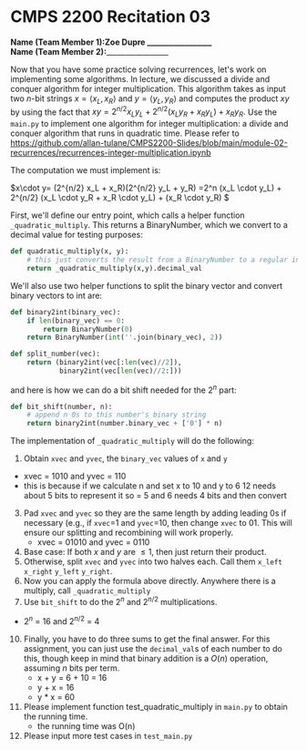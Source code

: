# CMPS 2200  Recitation 03

**Name (Team Member 1):**________Zoe Dupre _________________  
**Name (Team Member 2):**_________________________


Now that you have some practice solving recurrences, let's work on implementing some algorithms. In lecture, we discussed a divide and conquer algorithm for integer multiplication. This algorithm takes as input two $n$-bit strings $x = \langle x_L, x_R\rangle$ and $y=\langle y_L, y_R\rangle$ and computes the product $xy$ by using the fact that $xy = 2^{n/2}x_Ly_L + 2^{n/2}(x_Ly_R+x_Ry_L) + x_Ry_R.$ Use the `main.py` to implement one algorithm for integer multiplication: a divide and conquer algorithm that runs in quadratic time. Please refer to https://github.com/allan-tulane/CMPS2200-Slides/blob/main/module-02-recurrences/recurrences-integer-multiplication.ipynb

The computation we must implement is:

$x\cdot y= (2^{n/2} x_L + x_R)(2^{n/2} y_L + y_R)  =2^n (x_L \cdot y_L) + 2^{n/2} (x_L \cdot y_R + x_R \cdot y_L) + (x_R \cdot y_R) $

    
First, we'll define our entry point, which calls a helper function `_quadratic_multiply`. This returns a BinaryNumber, which we convert to a decimal value for testing purposes:

```python
def quadratic_multiply(x, y):
    # this just converts the result from a BinaryNumber to a regular int
    return _quadratic_multiply(x,y).decimal_val
```

We'll also use two helper functions to split the binary vector and convert binary vectors to int are:

```python
def binary2int(binary_vec): 
    if len(binary_vec) == 0:
        return BinaryNumber(0)
    return BinaryNumber(int(''.join(binary_vec), 2))

def split_number(vec):
    return (binary2int(vec[:len(vec)//2]),
            binary2int(vec[len(vec)//2:]))
```

and here is how we can do a bit shift needed for the $2^n$ part:

```python
def bit_shift(number, n):
    # append n 0s to this number's binary string
    return binary2int(number.binary_vec + ['0'] * n)
```

The implementation of `_quadratic_multiply` will do the following:

1. Obtain `xvec` and `yvec`, the `binary_vec` values of `x` and `y`
- xvec = 1010 and yvec = 110
- this is because if we calculate n and set x to 10 and y to 6 12 needs about 5 bits to represent it so = 5 and 6  needs 4 bits and then convert
  
3. Pad `xvec` and `yvec` so they are the same length by adding leading 0s if necessary (e.g., if `xvec`=1 and `yvec`=10, then change `xvec` to 01. This will ensure our splitting and recombining will work properly.
   - xvec = 01010 and yvec = 0110
5. Base case: If both $x$ and $y$ are $\le 1$, then just return their product.
6. Otherwise, split `xvec` and `yvec` into two halves each. Call them `x_left` `x_right` `y_left` `y_right`.
7. Now you can apply the formula above directly. Anywhere there is a multiply, call `_quadratic_multiply`
8. Use `bit_shift` to do the $2^n$ and $2^{n/2}$ multiplications.
- $2^n$ = 16 and $2^{n/2}$ = 4
10. Finally, you have to do three sums to get the final answer. For this assignment, you can just use the `decimal_val`s of each number to do this, though keep in mind that binary addition is a $O(n)$ operation, assuming $n$ bits per term.
    - x + y = 6 + 10 = 16
    - y + x = 16
    - y * x = 60
11. Please implement function test_quadratic_multiply in `main.py` to obtain the running time.
    - the running time was O(n) 
13. Please input more test cases in `test_main.py`
